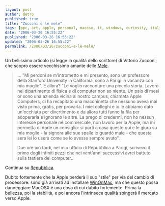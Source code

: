 ```yaml
---
layout: post
author: detro
published: true
title: "Zucconi e le mele"
tags: [ppc, art, apple, personal, macosx, it, windows, curiosity, italian, x86]
date: "2006-03-26 16:55:22"
published: "2006-03-26 16:55:22"
updated: "2006-03-26 16:55:22"
permalink: /2006/03/26/zucconi-e-le-mele/
---
```


Un bellissimo articolo (si legge la qualità dello scrittore) di Vittorio Zucconi, che scopro essere vecchissimo amante delle <a href="http://www.apple.com">Mele</a>.

<blockquote>... "Mi perdoni se m'intrometto e mi presento, sono un professore della Stanford University in California, sono a Parigi in vacanza con mia moglie". E allora? "Le voglio raccontare una piccola storia. Lavoro nel dipartimento di fisica e di computer non so niente. Un paio di mesi or sono una azienda vicina al nostro campus, chiamata Apple Computers, ci ha recapitato una macchinetta che nessuno aveva mai visto prima, gratis, per provarla. I miei colleghi e io le abbiamo dato un'occhiata per divertimento e da allora tutti fanno la fila per adoperarla e ignorano le altre. La prego di credermi, non ho nessun interesse personale né commerciale, non lavoro per la Apple, ma mi permetta di darle un consiglio: si porti a casa questo qui e le giuro su mia moglie - la signora alle sue spalle lo guardò male - che questa sera lei lo userà come se lo avesse sempre avuto".

Due ore più tardi, nel mio ufficio di Repubblica a Parigi, scrivevo il primo degli infiniti pezzi che nei vent'anni successivi avrei battuto sulla tastiera del computer... </blockquote>

Continua su <a href="http://www.repubblica.it/2006/c/sezioni/scienza_e_tecnologia/rivolmela/settamela/settamela.html">Repubblica</a>.

Dubito fortemente che la Apple perderà il suo "stile" per via del cambio di processore: sono già arrivati ad installare <a href="http://onmac.net/">WinOnMac</a>, ma che questo possa danneggiare MacOSX é una cosa di cui dubito fortemente. Prima la bellezza, poi la stabilità, e poi ancora l'intrinseca qualità spingerà il mercato verso Apple.


